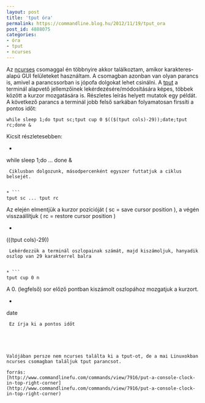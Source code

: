 ```yaml
---
layout: post
title: 'tput óra'
permalink: https://commandline.blog.hu/2012/11/19/tput_ora
post_id: 4888075
categories: 
- óra
- tput
- ncurses
---
```


Az 
[ncurses](http://www.gnu.org/software/ncurses/) csomaggal én többnyire akkor találkoztam, amikor karakteres-alapú GUI felületeket használtam. A csomagban azonban van olyan parancs is, amivel a parancssorban is jópofa dolgokat lehet csinálni. A 
[tput](http://en.wikipedia.org/wiki/Tput) a terminál alapvető jellemzőinek lekérdezésére/módosítására képes, többek között a kurzor mozgatására is. Részletes leírás helyett mutatok egy példát. A következő parancs a terminál jobb felső sarkában folyamatosan firssíti a pontos időt:

```
while sleep 1;do tput sc;tput cup 0 $(($(tput cols)-29));date;tput rc;done &
```

Kicsit részletesebben:

* ```
while sleep 1;do ... done &
```
 Ciklusban dolgozunk, másodpercenként egyszer futtatjuk a ciklus belsejét.


* ```
tput sc ... tput rc
```
 Az elején elmentjük a kurzor pozícióját ( sc = save cursor position ), a végén visszaállítjuk ( rc = restore cursor position )


* ```
$(($(tput cols)-29))
```
 Lekérdezzük a terminál oszlopainak számát, majd kiszámoljuk, hanyadik oszlop van 29 karakterrel balra


* ```
tput cup 0 n
```
 A 0. (legfelső) sor előző pontban kiszámolt oszlopához mozgatjuk a kurzort.


* ```
date
```
 Ez írja ki a pontos időt





Valójában persze nem ncurses találta ki a tput-ot, de a mai Linuxokban ncurses csomagban találjuk tput parancsot.

forrás: 
[http://www.commandlinefu.com/commands/view/7916/put-a-console-clock-in-top-right-corner](http://www.commandlinefu.com/commands/view/7916/put-a-console-clock-in-top-right-corner)